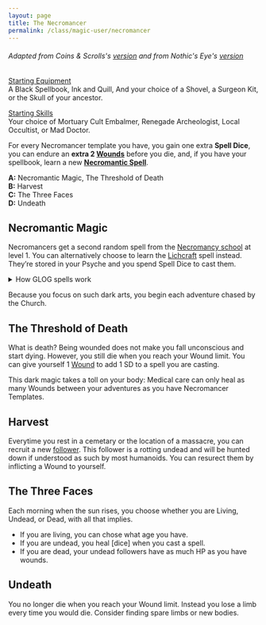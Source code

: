 ```yaml
---
layout: page
title: The Necromancer
permalink: /class/magic-user/necromancer
---
```


###### Adapted from Coins & Scrolls's [version](https://coinsandscrolls.blogspot.com/2017/11/osr-necromancers.html) and from Nothic's Eye's [version](https://nothicseye.blogspot.com/2022/09/for-qal-ashen.html)

<ins>Starting Equipment</ins><br>
A Black Spellbook, Ink and Quill, And your choice of a Shovel, a Surgeon Kit, or the Skull of your ancestor.

<ins>Starting Skills</ins><br>
Your choice of Mortuary Cult Embalmer, Renegade Archeologist, Local Occultist, or Mad Doctor.

For every Necromancer template you have, you gain one extra **Spell Dice**, you can endure an **extra 2 [Wounds](/2020/11/09/base-rules/)** before you die, and, if you have your spellbook, learn a new **[Necromantic Spell](/spells/#necromancy)**.

**A:** Necromantic Magic, The Threshold of Death<br>
**B:** Harvest <br>
**C:** The Three Faces <br>
**D:** Undeath <br>

## Necromantic Magic
Necromancers get a second random spell from the [Necromancy school](/spells/#necromancy) at level 1. You can alternatively choose to learn the [Lichcraft](/2020/11/13/lichcraft/) spell instead.  They’re stored in your Psyche and you spend Spell Dice to cast them.

<details markdown="1">
<summary>How GLOG spells work</summary>
<ins>Spell Dice (SD)</ins><br>
You get 1 per Necromancer template. They are D6s.

Whenever you cast a spell, you choose how many SD to invest into it. The result of the spell depends on the number of [dice] and their [sum].

If a SD rolls a 1, 2 or 3, you don’t lose it. Otherwise, you lose it until you get a night of sleep. You can’t cast without SD.

Every time you roll doubles you get closer to *Catastrophe*.

<ins>Catastrophe</ins><br>
Every time you roll doubles you gain 1 *Doom Point*. Roll a D20. If you roll equal to or below your doom score, you trigger a [catastrophe](/list/spell-catastrophe). Triples give 3 Points, and Quadruples, 6 points.
</details>

Because you focus on such dark arts, you begin each adventure chased by the Church.

## The Threshold of Death
What is death? Being wounded does not make you fall unconscious and start dying. However, you still die when you reach your Wound limit. You can give yourself 1 [Wound](/2020/11/09/base-rules/) to add 1 SD to a spell you are casting.

This dark magic takes a toll on your body: Medical care can only heal as many Wounds between your adventures as you have Necromancer Templates.

## Harvest
Everytime you rest in a cemetary or the location of a massacre, you can recruit a new [follower](/2017/06/osr-table-of-camp-followers.html). This follower is a rotting undead and will be hunted down if understood as such by most humanoids. You can resurect them by inflicting a Wound to yourself.

## The Three Faces
Each morning when the sun rises, you choose whether you are Living, Undead, or Dead, with all that implies.

-  If you are living, you can chose what age you have.
-  If you are undead, you heal [dice] when you cast a spell.
-  If you are dead, your undead followers have as much HP as you have wounds.

## Undeath
You no longer die when you reach your Wound limit. Instead you lose a limb every time you would die. Consider finding spare limbs or new bodies.

